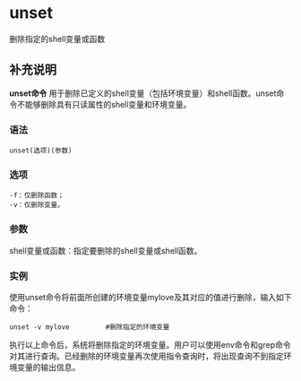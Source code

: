 unset
===

删除指定的shell变量或函数

## 补充说明

**unset命令** 用于删除已定义的shell变量（包括环境变量）和shell函数。unset命令不能够删除具有只读属性的shell变量和环境变量。

###  语法

```shell
unset(选项)(参数)
```

###  选项

```shell
-f：仅删除函数；
-v：仅删除变量。
```

###  参数

shell变量或函数：指定要删除的shell变量或shell函数。

###  实例

使用unset命令将前面所创建的环境变量mylove及其对应的值进行删除，输入如下命令：

```shell
unset -v mylove         #删除指定的环境变量
```

执行以上命令后，系统将删除指定的环境变量。用户可以使用env命令和grep命令对其进行查询。已经删除的环境变量再次使用指令查询时，将出现查询不到指定环境变量的输出信息。


<!-- Linux命令行搜索引擎：https://jaywcjlove.github.io/linux-command/ -->